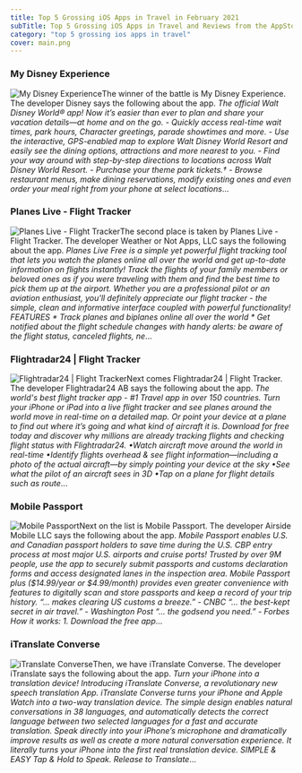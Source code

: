 ```yaml
---
title: Top 5 Grossing iOS Apps in Travel in February 2021
subTitle: Top 5 Grossing iOS Apps in Travel and Reviews from the AppStore in February 2021.
category: "top 5 grossing ios apps in travel"
cover: main.png
---
```


### My Disney Experience

![My Disney Experience](https://is1-ssl.mzstatic.com/image/thumb/Purple124/v4/fd/d6/0b/fdd60b5d-3ac8-c36c-097a-76de3aa820e3/AppIcon-1x_U007emarketing-0-6-0-85-220.png/100x100bb.png)The winner of the battle is My Disney Experience. The developer Disney says the following about the app. _The official Walt Disney World® app! Now it’s easier than ever to plan and share your vacation details—at home and on the go.  - Quickly access real-time wait times, park hours, Character greetings, parade showtimes and more.  - Use the interactive, GPS-enabled map to explore Walt Disney World Resort and easily see the dining options, attractions and more nearest to you.  - Find your way around with step-by-step directions to locations across Walt Disney World Resort.  - Purchase your theme park tickets.†  - Browse restaurant menus, make dining reservations, modify existing ones and even order your meal right from your phone at select locations_...

### Planes Live - Flight Tracker

![Planes Live - Flight Tracker](https://is1-ssl.mzstatic.com/image/thumb/Purple124/v4/92/4d/d7/924dd788-41ea-8119-558d-282357e8ac34/AppIcon-0-0-1x_U007emarketing-0-0-0-7-0-0-sRGB-0-0-0-GLES2_U002c0-512MB-85-220-0-0.png/100x100bb.png)The second place is taken by Planes Live - Flight Tracker. The developer Weather or Not Apps, LLC says the following about the app. _Planes Live Free is a simple yet powerful flight tracking tool that lets you watch the planes online all over the world and get up-to-date information on flights instantly! Track the flights of your family members or beloved ones as if you were traveling with them and find the best time to pick them up at the airport.  Whether you are a professional pilot or an aviation enthusiast, you'll definitely appreciate our flight tracker - the simple, clean and informative interface coupled with powerful functionality!  FEATURES  * Track planes and biplanes online all over the world * Get notified about the flight schedule changes with handy alerts: be aware of the flight status, canceled flights, ne_...

### Flightradar24 | Flight Tracker

![Flightradar24 | Flight Tracker](https://is2-ssl.mzstatic.com/image/thumb/Purple124/v4/1b/99/91/1b999186-94d9-bbc7-d3b2-cc15dcf96785/AppIcon-0-0-1x_U007emarketing-0-0-0-10-0-0-sRGB-0-0-0-GLES2_U002c0-512MB-85-220-0-0.png/100x100bb.png)Next comes Flightradar24 | Flight Tracker. The developer Flightradar24 AB says the following about the app. _The world's best flight tracker app - #1 Travel app in over 150 countries.  Turn your iPhone or iPad into a live flight tracker and see planes around the world move in real-time on a detailed map. Or point your device at a plane to find out where it’s going and what kind of aircraft it is. Download for free today and discover why millions are already tracking flights and checking flight status with Flightradar24.  •Watch aircraft move around the world in real-time •Identify flights overhead & see flight information—including a photo of the actual aircraft—by simply pointing your device at the sky  •See what the pilot of an aircraft sees in 3D  •Tap on a plane for flight details such as route_...

### Mobile Passport

![Mobile Passport](https://is2-ssl.mzstatic.com/image/thumb/Purple124/v4/ed/45/6e/ed456e2d-0a97-01c8-6dbf-3437c8c3e556/AppIcon_release-0-0-1x_U007emarketing-0-0-0-7-0-0-sRGB-0-0-0-GLES2_U002c0-512MB-85-220-0-0.png/100x100bb.png)Next on the list is Mobile Passport. The developer Airside Mobile LLC says the following about the app. _Mobile Passport enables U.S. and Canadian passport holders to save time during the U.S. CBP entry process at most major U.S. airports and cruise ports! Trusted by over 9M people, use the app to securely submit passports and customs declaration forms and access designated lanes in the inspection area.  Mobile Passport plus ($14.99/year or $4.99/month) provides even greater convenience with features to digitally scan and store passports and keep a record of your trip history. “... makes clearing US customs a breeze.” - CNBC “... the best-kept secret in air travel.” - Washington Post “... the godsend you need.” - Forbes  How it works: 1. Download the free app_...

### iTranslate Converse

![iTranslate Converse](https://is5-ssl.mzstatic.com/image/thumb/Purple114/v4/6e/f5/15/6ef515c1-16a2-ae54-291d-d243decb6fc4/AppIcon-0-0-1x_U007emarketing-0-0-0-5-0-0-sRGB-0-0-0-GLES2_U002c0-512MB-85-220-0-0.png/100x100bb.png)Then, we have iTranslate Converse. The developer iTranslate says the following about the app. _Turn your iPhone into a translation device!    Introducing iTranslate Converse, a revolutionary new speech translation App. iTranslate Converse turns your iPhone and Apple Watch into a two-way translation device. The simple design enables natural conversations in 38 languages, and automatically detects the correct language between two selected languages for a fast and accurate translation.  Speak directly into your iPhone’s microphone and dramatically improve results as well as create a more natural conversation experience. It literally turns your iPhone into the first real translation device.  SIMPLE & EASY Tap & Hold to Speak. Release to Translate_...

